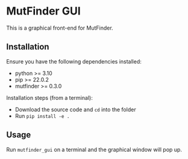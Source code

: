 # MutFinder GUI

This is a graphical front-end for MutFinder.

## Installation

Ensure you have the following dependencies installed:

- python >= 3.10
- pip >= 22.0.2
- mutfinder >= 0.3.0

Installation steps (from a terminal):

- Download the source code and `cd` into the folder
- Run `pip install -e .`

## Usage

Run `mutfinder_gui` on a terminal and the graphical window will pop up.
